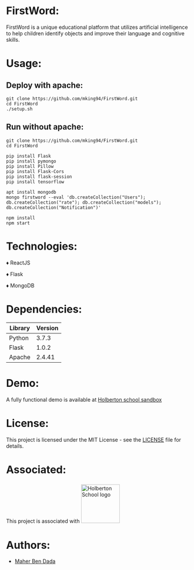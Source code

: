 # FirstWord:
FirstWord is a unique educational platform that utilizes artificial intelligence to help children identify objects and improve their language and cognitive skills.
# Usage:
  ## Deploy with apache:
```
git clone https://github.com/mking94/FirstWord.git
cd FirstWord
./setup.sh
```
  ## Run without apache:
```
git clone https://github.com/mking94/FirstWord.git
cd FirstWord
```
```
pip install Flask
pip install pymongo
pip install Pillow
pip install Flask-Cors 
pip install flask-session
pip install tensorflow
```
```
apt install mongodb
mongo firstword --eval 'db.createCollection("Users"); db.createCollection("rate"); db.createCollection("models"); db.createCollection("Notification")'
```
```
npm install
npm start
```
# Technologies:
  ♦ ReactJS
 
  ♦ Flask
  
  ♦ MongoDB
# Dependencies:

| Library    | Version |
| ---------- | ------- |
| Python     | 3.7.3   |
| Flask      | 1.0.2   |
| Apache     | 2.4.41  |

# Demo:
A fully functional demo is available at [Holberton school sandbox](http://6e51c3252094.ae068b5a.hbtn-cod.io/)
# License: 
This project is licensed under the MIT License - see the [LICENSE](./LICENSE) file for details.
# Associated:
This project is associated with <a href="www.holbertonschool.com"><img src="https://www.entreprises-magazine.com/wp-content/uploads/2020/05/Holberton-School.jpg" style="width:105px;margin-top:5px" alt="Holberton School logo"> </a>
# Authors:
  * [Maher Ben Dada](https://github.com/mking94)
